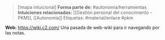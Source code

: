 > [!mapa intuicional]
> **Forma parte de:** #autonomia/herramientas 
> **Intuiciones relacionadas:** [[Gestión personal del conocimiento - PKM]], [[Autonomía]]
> Etiquetas: #material/enlace #pkm 


**Web:** https://wiki.c2.com/
Una pasada de web-wiki para ir navegando por las notas.
